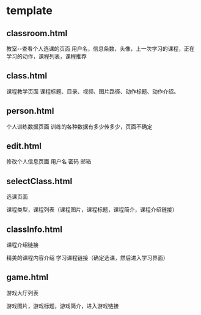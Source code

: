 # template

## classroom.html
教室--查看个人选课的页面
用户名，信息条数，头像，上一次学习的课程，正在学习的动作，课程列表，课程推荐

## class.html
课程教学页面
课程标题、目录、视频、图片路径、动作标题、动作介绍。

## person.html
个人训练数据页面
训练的各种数据有多少传多少，页面不确定

## edit.html
修改个人信息页面
用户名 密码
邮箱

## selectClass.html
选课页面

课程类型，课程列表（课程图片，课程标题，课程简介，课程介绍链接）

## classInfo.html
课程介绍链接

精美的课程内容介绍
学习课程链接（确定选课，然后进入学习界面）

## game.html
游戏大厅列表

游戏图片，游戏标题，游戏简介，进入游戏链接

